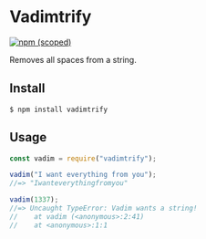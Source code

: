 # Vadimtrify

[![npm (scoped)](https://img.shields.io/npm/v/vadimtrify.svg)](https://www.npmjs.com/package/vadimtrify)

Removes all spaces from a string.

## Install

```
$ npm install vadimtrify
```

## Usage

```js
const vadim = require("vadimtrify");

vadim("I want everything from you");
//=> "Iwanteverythingfromyou"

vadim(1337);
//=> Uncaught TypeError: Vadim wants a string!
//    at vadim (<anonymous>:2:41)
//    at <anonymous>:1:1
```